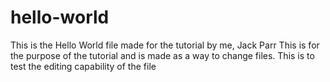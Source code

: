 # hello-world
This is the Hello World file made for the tutorial by me, Jack Parr
This is for the purpose of the tutorial and is made as a way to change files.
This is to test the editing capability of the file 
